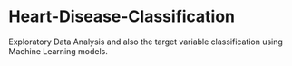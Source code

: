 # Heart-Disease-Classification
Exploratory Data Analysis and also the target variable classification using Machine Learning models. 
